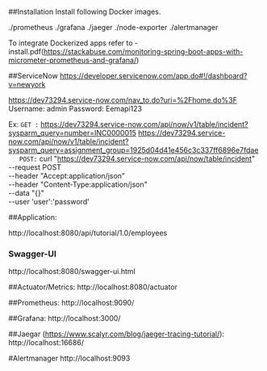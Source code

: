 ##Installation
  Install following Docker images. 
   
  ./prometheus
  ./grafana
  ./jaeger
  ./node-exporter
  ./alertmanager

  To integrate Dockerized apps refer to - install.pdf(https://stackabuse.com/monitoring-spring-boot-apps-with-micrometer-prometheus-and-grafana/)

##ServiceNow
  https://developer.servicenow.com/app.do#!/dashboard?v=newyork
  
  https://dev73294.service-now.com/nav_to.do?uri=%2Fhome.do%3F
  Username: admin
  Password: Eemapi123
  
   Ex: 
   `GET :`
      https://dev73294.service-now.com/api/now/v1/table/incident?sysparm_query=number=INC0000015
      https://dev73294.service-now.com/api/now/v1/table/incident?sysparm_query=assignment_group=1925d04d41e456c3c337ff6896e7fdae  
`   POST:`
      curl "https://dev73294.service-now.com/api/now/table/incident" \
      --request POST \
      --header "Accept:application/json" \
      --header "Content-Type:application/json" \
      --data "{}" \
      --user 'user':'password'

##Application:

  http://localhost:8080/api/tutorial/1.0/employees

  ### Swagger-UI
  http://localhost:8080/swagger-ui.html

##Actuator/Metrics:
http://localhost:8080/actuator

##Prometheus:
http://localhost:9090/

##Grafana:
http://localhost:3000/

##Jaegar (https://www.scalyr.com/blog/jaeger-tracing-tutorial/):
http://localhost:16686/

#Alertmanager
http://localhost:9093
